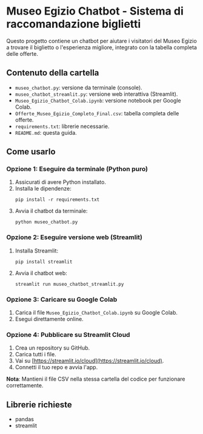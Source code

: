 
# Museo Egizio Chatbot - Sistema di raccomandazione biglietti

Questo progetto contiene un chatbot per aiutare i visitatori del Museo Egizio a trovare il biglietto o l'esperienza migliore, integrato con la tabella completa delle offerte.

## Contenuto della cartella

- `museo_chatbot.py`: versione da terminale (console).
- `museo_chatbot_streamlit.py`: versione web interattiva (Streamlit).
- `Museo_Egizio_Chatbot_Colab.ipynb`: versione notebook per Google Colab.
- `Offerte_Museo_Egizio_Completo_Final.csv`: tabella completa delle offerte.
- `requirements.txt`: librerie necessarie.
- `README.md`: questa guida.

## Come usarlo

### Opzione 1: Eseguire da terminale (Python puro)

1. Assicurati di avere Python installato.
2. Installa le dipendenze:
    ```
    pip install -r requirements.txt
    ```
3. Avvia il chatbot da terminale:
    ```
    python museo_chatbot.py
    ```

### Opzione 2: Eseguire versione web (Streamlit)

1. Installa Streamlit:
    ```
    pip install streamlit
    ```
2. Avvia il chatbot web:
    ```
    streamlit run museo_chatbot_streamlit.py
    ```

### Opzione 3: Caricare su Google Colab

1. Carica il file `Museo_Egizio_Chatbot_Colab.ipynb` su Google Colab.
2. Esegui direttamente online.

### Opzione 4: Pubblicare su Streamlit Cloud

1. Crea un repository su GitHub.
2. Carica tutti i file.
3. Vai su [https://streamlit.io/cloud](https://streamlit.io/cloud).
4. Connetti il tuo repo e avvia l'app.

**Nota**: Mantieni il file CSV nella stessa cartella del codice per funzionare correttamente.

## Librerie richieste

- pandas
- streamlit
